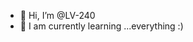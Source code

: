 - 👋 Hi, I’m @LV-240
- 🌱 I am currently learning ...everything :)

<!---
LV-240/LV-240 is a ✨ special ✨ repository because its `README.md` (this file) appears on your GitHub profile.
You can click the Preview link to take a look at your changes.
--->
